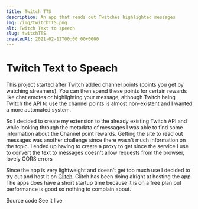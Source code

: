 ```yaml
---
title: Twitch TTS
description: An app that reads out Twitches highlighted messages
img: /img/twitchTTS.png
alt: Twitch Text to speech
slug: twitchTTS
createdAt: 2021-02-12T00:00:00+0000
---
```


# Twitch Text to Speach

This project started after Twitch added channel points (points you get by watching streamers). You can then spend these points for certain rewards like chat emotes or highlighting your message, although Twitch being Twitch the API to use the channel points is almost non-existent and I wanted a more automated system.

So I decided to create my extension to the already existing Twitch API and while looking through the metadata of messages I was able to find some information about the Channel point rewards.
Getting the site to read out messages was another challenge since there wasn't much information on the topic. I ended up having to create a proxy to get
since the service I use to convert the text to messages doesn't allow requests from the browser, lovely CORS errors

Since the app is very lightweight and doesn't get too much use I decided to try out and host it on [Glitch](https://glitch.com/). Glitch has been doing alright at hosting the app
The apps does have a short startup time because it is on a free plan but performance is good so nothing to complain about.

<icon-link href="https://github.com/vuurvos1/twitchTTS" target="_blank" icon="github">
Source code
</icon-link>

<icon-link href="https://twitchtts.glitch.me/" target="_blank" icon="launch">
See it live
</icon-link>
